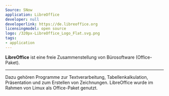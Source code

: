 ```yaml
---
Source: SNow
application: LibreOffice
developer: null
developerlink: https://de.libreoffice.org
licensingmodel: open source
logo: /320px-LibreOffice_Logo_Flat.svg.png
tags:
- application
---
```

__LibreOffice__ ist eine freie Zusammenstellung von Bürosoftware (Office-Paket).

---

Dazu gehören Programme zur Textverarbeitung, Tabellenkalkulation, Präsentation und zum Erstellen von Zeichnungen.
LibreOffice wurde im Rahmen von Limux als Office-Paket genutzt.
